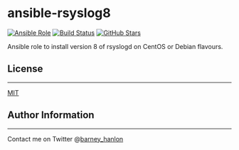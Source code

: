 # ansible-rsyslog8

[![Ansible Role](https://img.shields.io/ansible/role/5824.svg)](https://galaxy.ansible.com/detail#/role/5824)
[![Build Status](https://travis-ci.org/shrikeh/ansible-rsyslog8.svg)](https://travis-ci.org/shrikeh/ansible-rsyslog8)
[![GitHub Stars](https://img.shields.io/github/stars/shrikeh/ansible-rsyslog8.svg)](https://github.com/shrikeh/ansible-rsyslog8)

Ansible role to install version 8 of rsyslogd on CentOS or Debian flavours.

## License
-------

[MIT][licence]

## Author Information
------------------
Contact me on Twitter @[barney_hanlon][twitter]

[licence]: https://raw.githubusercontent.com/shrikeh/ansible-rsyslog8/master/LICENSE "Link to the license in the repository"
[twitter]: https://twitter.com/barney_hanlon "Link to my Twitter page"
